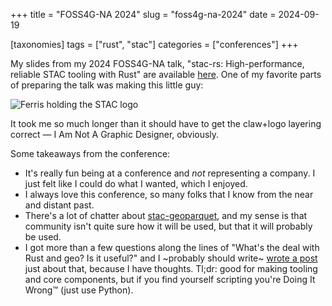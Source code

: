 +++
title = "FOSS4G-NA 2024"
slug = "foss4g-na-2024"
date = 2024-09-19

[taxonomies]
tags = ["rust", "stac"]
categories = ["conferences"]
+++

My slides from my 2024 FOSS4G-NA talk, "stac-rs: High-performance, reliable STAC tooling with Rust" are available [here](https://www.gadom.ski/2024-09-FOSS4G-NA-stac-rs/).
One of my favorite parts of preparing the talk was making this little guy:

![Ferris holding the STAC logo](/img/rustacean-and-stac.png)

It took me so much longer than it should have to get the claw+logo layering correct — I Am Not A Graphic Designer, obviously.

Some takeaways from the conference:

- It's really fun being at a conference and _not_ representing a company. I just felt like I could do what I wanted, which I enjoyed.
- I always love this conference, so many folks that I know from the near and distant past.
- There's a lot of chatter about [stac-geoparquet](https://github.com/stac-utils/stac-geoparquet), and my sense is that community isn't quite sure how it will be used, but that it will probably be used.
- I got more than a few questions along the lines of "What's the deal with Rust and geo? Is it useful?" and I ~probably should write~ [wrote a post](@/posts/2024-10-06-rust-and-geospatial.md) just about that, because I have thoughts. Tl;dr: good for making tooling and core components, but if you find yourself scripting you're Doing It Wrong™ (just use Python).
